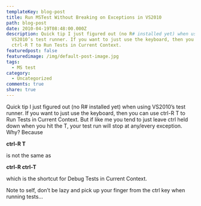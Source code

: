 ```yaml
---
templateKey: blog-post
title: Run MSTest Without Breaking on Exceptions in VS2010
path: blog-post
date: 2010-04-19T08:48:00.000Z
description: Quick tip I just figured out (no R# installed yet) when using
  VS2010’s test runner. If you want to just use the keyboard, then you can use
  ctrl-R T to Run Tests in Current Context.
featuredpost: false
featuredimage: /img/default-post-image.jpg
tags:
  - MS test
category:
  - Uncategorized
comments: true
share: true
---
```

Quick tip I just figured out (no R# installed yet) when using VS2010’s test runner. If you want to just use the keyboard, then you can use ctrl-R T to Run Tests in Current Context. But if like me you tend to just leave ctrl held down when you hit the T, your test run will stop at any/every exception. Why? Because

**ctrl-R T**

is not the same as

**ctrl-R ctrl-T**

which is the shortcut for Debug Tests in Current Context.

Note to self, don’t be lazy and pick up your finger from the ctrl key when running tests…